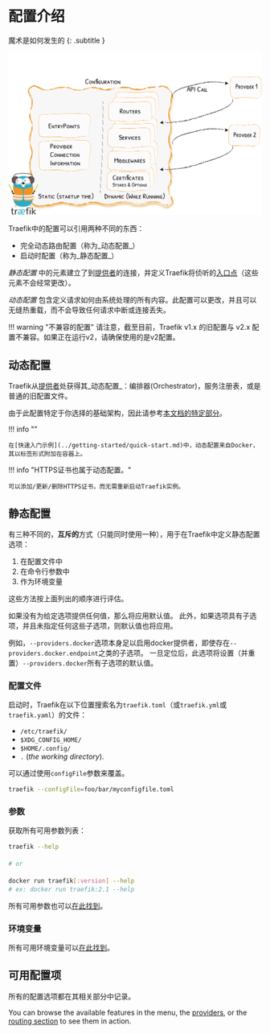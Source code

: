 # 配置介绍

魔术是如何发生的
{: .subtitle }

![配置](../assets/img/static-dynamic-configuration.png)

Traefik中的配置可以引用两种不同的东西：

- 完全动态路由配置（称为_动态配置_）
- 启动时配置（称为_静态配置_）

_静态配置_ 中的元素建立了到[提供者](../providers/overview.md)的连接，并定义Traefik将侦听的[入口点](../routing/entrypoints.md)（这些元素不会经常更改）。

_动态配置_ 包含定义请求如何由系统处理的所有内容。此配置可以更改，并且可以无缝热重载，而不会导致任何请求中断或连接丢失。

!!! warning "不兼容的配置"
    请注意，截至目前，Traefik v1.x 的旧配置与 v2.x 配置不兼容。如果正在运行v2，请确保使用的是v2配置。

## 动态配置

Traefik从[提供者](../providers/overview.md)处获得其_动态配置_：编排器(Orchestrator)，服务注册表，或是普通的旧配置文件。

由于此配置特定于你选择的基础架构，因此请参考[本文档的特定部分](../routing/overview.md)。

!!! info ""

    在[快速入门示例](../getting-started/quick-start.md)中，动态配置来自Docker，其以标签形式附加在容器上。
    
!!! info "HTTPS证书也属于动态配置。"
    
    可以添加/更新/删除HTTPS证书，而无需重新启动Traefik实例。

## 静态配置

有三种不同的，**互斥的**方式（只能同时使用一种），用于在Traefik中定义静态配置选项：

1. 在配置文件中
1. 在命令行参数中
1. 作为环境变量

这些方法按上面列出的顺序进行评估。

如果没有为给定选项提供任何值，那么将应用默认值。
此外，如果选项具有子选项，并且未指定任何这些子选项，则默认值也将应用。
   
例如，`--providers.docker`选项本身足以启用docker提供者，即使存在`--providers.docker.endpoint`之类的子选项。
一旦定位后，此选项将设置（并重置）`--providers.docker`所有子选项的默认值。
    
### 配置文件

启动时，Traefik在以下位置搜索名为`traefik.toml`（或`traefik.yml`或`traefik.yaml`）的文件：

- `/etc/traefik/`
- `$XDG_CONFIG_HOME/`
- `$HOME/.config/`
- `.` (_the working directory_).

可以通过使用`configFile`参数来覆盖。

```bash
traefik --configFile=foo/bar/myconfigfile.toml
```

### 参数

获取所有可用参数列表：

```bash
traefik --help

# or

docker run traefik[:version] --help
# ex: docker run traefik:2.1 --help
```

所有可用参数也可以[在此找到](../reference/static-configuration/cli.md)。

### 环境变量

所有可用环境变量可以[在此找到](../reference/static-configuration/env.md)。

## 可用配置项

所有的配置选项都在其相关部分中记录。

You can browse the available features in the menu, the [providers](../providers/overview.md), or the [routing section](../routing/overview.md) to see them in action.
